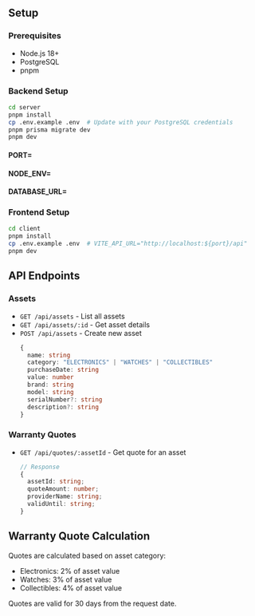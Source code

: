 ## Setup

### Prerequisites

- Node.js 18+
- PostgreSQL
- pnpm

### Backend Setup

```bash
cd server
pnpm install
cp .env.example .env  # Update with your PostgreSQL credentials
pnpm prisma migrate dev
pnpm dev
```

#### PORT=

#### NODE_ENV=

#### DATABASE_URL=

### Frontend Setup

```bash
cd client
pnpm install
cp .env.example .env  # VITE_API_URL="http://localhost:${port}/api"
pnpm dev
```

## API Endpoints

### Assets

- `GET /api/assets` - List all assets
- `GET /api/assets/:id` - Get asset details
- `POST /api/assets` - Create new asset
  ```typescript
  {
    name: string
    category: "ELECTRONICS" | "WATCHES" | "COLLECTIBLES"
    purchaseDate: string
    value: number
    brand: string
    model: string
    serialNumber?: string
    description?: string
  }
  ```

### Warranty Quotes

- `GET /api/quotes/:assetId` - Get quote for an asset
  ```typescript
  // Response
  {
    assetId: string;
    quoteAmount: number;
    providerName: string;
    validUntil: string;
  }
  ```

## Warranty Quote Calculation

Quotes are calculated based on asset category:

- Electronics: 2% of asset value
- Watches: 3% of asset value
- Collectibles: 4% of asset value

Quotes are valid for 30 days from the request date.
